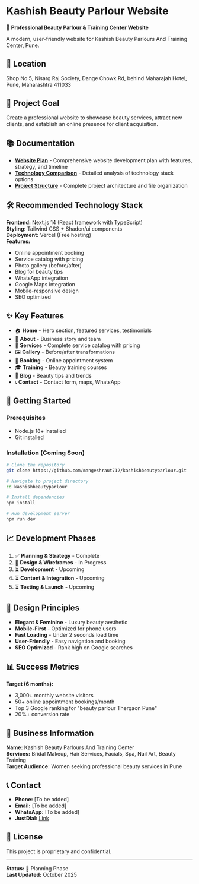 # Kashish Beauty Parlour Website

🎨 **Professional Beauty Parlour & Training Center Website**

A modern, user-friendly website for Kashish Beauty Parlours And Training Center, Pune.

## 📍 Location
Shop No 5, Nisarg Raj Society, Dange Chowk Rd, behind Maharajah Hotel, Pune, Maharashtra 411033

## 🎯 Project Goal
Create a professional website to showcase beauty services, attract new clients, and establish an online presence for client acquisition.

## 📚 Documentation

- **[Website Plan](WEBSITE_PLAN.md)** - Comprehensive website development plan with features, strategy, and timeline
- **[Technology Comparison](TECHNOLOGY_COMPARISON.md)** - Detailed analysis of technology stack options
- **[Project Structure](PROJECT_STRUCTURE.md)** - Complete project architecture and file organization

## 🛠️ Recommended Technology Stack

**Frontend:** Next.js 14 (React framework with TypeScript)  
**Styling:** Tailwind CSS + Shadcn/ui components  
**Deployment:** Vercel (Free hosting)  
**Features:** 
- Online appointment booking
- Service catalog with pricing
- Photo gallery (before/after)
- Blog for beauty tips
- WhatsApp integration
- Google Maps integration
- Mobile-responsive design
- SEO optimized

## ✨ Key Features

- 🏠 **Home** - Hero section, featured services, testimonials
- 📖 **About** - Business story and team
- 💅 **Services** - Complete service catalog with pricing
- 🖼️ **Gallery** - Before/after transformations
- 📅 **Booking** - Online appointment system
- 🎓 **Training** - Beauty training courses
- 📝 **Blog** - Beauty tips and trends
- 📞 **Contact** - Contact form, maps, WhatsApp

## 🚀 Getting Started

### Prerequisites
- Node.js 18+ installed
- Git installed

### Installation (Coming Soon)
```bash
# Clone the repository
git clone https://github.com/mangeshraut712/kashishbeautyparlour.git

# Navigate to project directory
cd kashishbeautyparlour

# Install dependencies
npm install

# Run development server
npm run dev
```

## 📈 Development Phases

1. ✅ **Planning & Strategy** - Complete
2. 🔄 **Design & Wireframes** - In Progress
3. ⏳ **Development** - Upcoming
4. ⏳ **Content & Integration** - Upcoming
5. ⏳ **Testing & Launch** - Upcoming

## 🎨 Design Principles

- **Elegant & Feminine** - Luxury beauty aesthetic
- **Mobile-First** - Optimized for phone users
- **Fast Loading** - Under 2 seconds load time
- **User-Friendly** - Easy navigation and booking
- **SEO Optimized** - Rank high on Google searches

## 📊 Success Metrics

**Target (6 months):**
- 3,000+ monthly website visitors
- 50+ online appointment bookings/month
- Top 3 Google ranking for "beauty parlour Thergaon Pune"
- 20%+ conversion rate

## 💼 Business Information

**Name:** Kashish Beauty Parlours And Training Center  
**Services:** Bridal Makeup, Hair Services, Facials, Spa, Nail Art, Beauty Training  
**Target Audience:** Women seeking professional beauty services in Pune  

## 📞 Contact

- **Phone:** [To be added]
- **Email:** [To be added]
- **WhatsApp:** [To be added]
- **JustDial:** [Link](https://www.justdial.com/Pune/Kashish-Beauty-Parlours-And-Training-Center-Near-Devika-Pure-Veg-Behind-Maharaja-Hotel-Thergaon/020PXX20-XX20-160108112320-V8L2_BZDET)

## 📝 License

This project is proprietary and confidential.

---

**Status:** 🔄 Planning Phase  
**Last Updated:** October 2025
